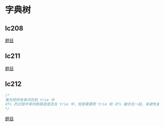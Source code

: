 # 字典树

## lc208

[题目](https://leetcode.com/problems/implement-trie-prefix-tree/?envType=study-plan-v2&envId=top-interview-150)

## lc211

[题目](https://leetcode.com/problems/design-add-and-search-words-data-structure/?envType=study-plan-v2&envId=top-interview-150)

## lc212

```cpp
/*
事先把所有单词存到 trie 中
dfs 的过程中来判断路径是否在 trie 中，但是需要把 trie 和 dfs 融合在一起，来避免重复判断
*/
```

[题目](https://leetcode.com/problems/word-search-ii/?envType=study-plan-v2&envId=top-interview-150)